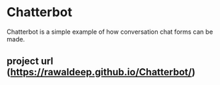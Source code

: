 # Chatterbot
Chatterbot is a simple example of how conversation chat forms can be made. 

## project url (https://rawaldeep.github.io/Chatterbot/)